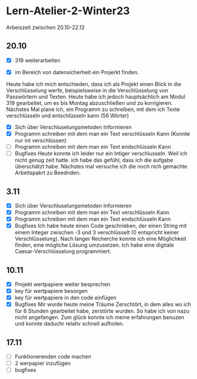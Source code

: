 # Lern-Atelier-2-Winter23

Arbeiszeit zwischen 20.10-22.12

## 20.10

- [x] 319 weiterarbeiten

- [x] im Bereich von datensicherheit ein Projerkt finden.

Heute habe ich mich entschieden, dass ich als Projekt einen Blick in die Verschlüsselung werfe, beispielsweise in die Verschlüsselung von Passwörtern und Texten. Heute habe ich jedoch hauptsächlich am Modul 319 gearbeitet, um es bis Montag abzuschließen und zu korrigieren. Nächstes Mal plane ich, ein Programm zu schreiben, mit dem ich Texte verschlüsseln und entschlüsseln kann (56 Wörter)

- [x] Sich über Verschluselungsmetoden Informieren
- [x] Programm schreiben mit dem man ein Text verschlüsseln Kann (Konnte nur int verschlüssen)
- [ ] Programm schreiben mit dem man ein Text endschlüsseln Kann 
- [ ] Bugfixes
Heute konnte ich leider nur ein Intiger verschlusseln. Weil ich nicht genug zeit hatte. ich habe das gefühl, dass ich die aufgabe überschätzt habe. Nächstes mal versuche ich die noch nich gemachte Arbeitspakrt zu Beednden.

## 3.11

- [x] Sich über Verschluselungsmetoden Informieren
- [x] Programm schreiben mit dem man ein Text verschlüsseln Kann
- [x] Programm schreiben mit dem man ein Text endschlüsseln Kann
- [x] Bugfixes
     Ich habe heute einen Code geschrieben, der einen String mit einem Integer zwischen -3 und 3 verschlüsselt (0 entspricht keiner Verschlüsselung). Nach langer Recherche konnte ich eine Möglichkeit finden, eine mögliche Lösung umzusetzen. Ich habe eine digitale Caesar-Verschlüsselung programmiert.
## 10.11

- [x] Projekt wertpapiere weiter besprechen
- [x] key für wertpapiere besorgen
- [x] key für wertpapiere in den code einfügen
- [x] Bugfixes
Mir wurde heute meine Träume Zerschtört, in dem alles wo ich für 6 Stunden gearbeitet habe, zerstörte wurden. So habe ich von nazu nicht angefangen. Zum glück konnte ich meine erfahrungen benuzen und konnte daduchr relativ schnell aufholen.

 ## 17.11
 
- [ ] Funktionerenden code machen
- [ ] 2 werpapier inzufügen
- [ ] bugfixes
